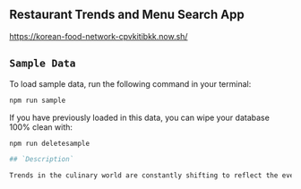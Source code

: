 ## Restaurant Trends and Menu Search App<br>
https://korean-food-network-cpvkitibkk.now.sh/

## `Sample Data`

To load sample data, run the following command in your terminal:

```bash
npm run sample
```

If you have previously loaded in this data, you can wipe your database 100% clean with:

```bash
npm run deletesample

## `Description`

Trends in the culinary world are constantly shifting to reflect the ever-changing interests and needs of people. Keeping up with these trends is important to restaurant owners, chefs, and really anyone working in the foodservice industry. This app will help boost local business who are in the network.
